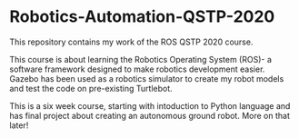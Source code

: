 # Robotics-Automation-QSTP-2020
This repository contains my work of the ROS QSTP 2020 course.

This course is about learning the Robotics Operating System (ROS)- a software framework designed to make robotics development easier. Gazebo has been used as a robotics simulator to create my robot models and test the code on pre-existing Turtlebot.

This is a six week course, starting with intoduction to Python language and has final project about creating an autonomous ground robot. More on that later!
